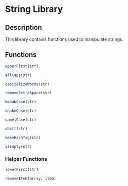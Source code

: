 # String Library
 
## Description
This library contains functions used to manipulate strings.

## Functions
```javascript
upperFirst(str)

allCaps(str)

capitalizeWords(str)

removeExtraSpace(str)

kebabCase(str)

snakeCase(str)

camelCase(str)

shift(str)

makeHashTag(str)

isEmpty(str)
```

### Helper Functions
```javascript
lowerFirst(str)

removeItem(array, item)
```
